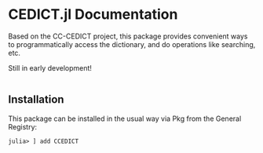 # CEDICT.jl Documentation

Based on the CC-CEDICT project, this package provides convenient ways to programmatically access the dictionary, and do operations like searching, etc.

Still in early development!

```@contents
```


## Installation

This package can be installed in the usual way via Pkg from the General Registry:
```julia-repl
julia> ] add CCEDICT
```
